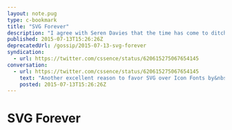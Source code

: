 ```yaml
---
layout: note.pug
type: c-bookmark
title: "SVG Forever"
description: "I agree with Seren Davies that the time has come to ditch icon fonts."
published: 2015-07-13T15:26:26Z
deprecatedUrl: /gossip/2015-07-13-svg-forever
syndication:
  - url: https://twitter.com/cssence/status/620615275067654145
conversation:
  - url: https://twitter.com/cssence/status/620615275067654145
    text: "Another excellent reason to favor SVG over Icon Fonts by&nbsp;[@ninjanails](https://twitter.com/ninjanails) [speakerdeck.com/ninjanails/death-to-icon-fonts](https://speakerdeck.com/ninjanails/death-to-icon-fonts) h/t&nbsp;[@alistapart](https://twitter.com/alistapart)"
    posted: 2015-07-13T15:26:26Z
---
```


# SVG Forever

